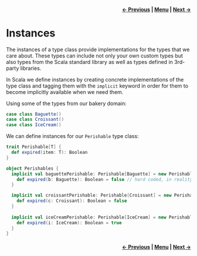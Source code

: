 <h4 align="right">
    <a href="lesson2_2_classes.md">← Previous</a> |
    <a href="../../../../README.md">Menu</a> |
    <a href="lesson2_4_1_interface_objects.md">Next →</a>
</h4>

<h1>Instances</h1>

The instances of a type class provide implementations for the types that we care about. These types can include not only 
your own custom types but also types from the Scala standard library as well as types defined in 3rd-party libraries.

In Scala we define instances by creating concrete implementations of the type class and tagging them with the `implicit` 
keyword in order for them to become implicitly available when we need them.

Using some of the types from our bakery domain:

```scala
case class Baguette()
case class Croissant()
case class IceCream()
```

We can define instances for our `Perishable` type class:

```scala
trait Perishable[T] {
  def expired(item: T): Boolean
}

object Perishables {
  implicit val baguettePerishable: Perishable[Baguette] = new Perishable[Baguette] {
    def expired(b: Baguette): Boolean = false // hard coded, in reality would use `b` to figure out if it expired
  }

  implicit val croissantPerishable: Perishable[Croissant] = new Perishable[Croissant] {
    def expired(c: Croissant): Boolean = false
  }
  
  implicit val iceCreamPerishable: Perishable[IceCream] = new Perishable[IceCream] {
    def expired(i: IceCream): Boolean = true
  }
}
```

<h4 align="right">
    <a href="lesson2_2_classes.md">← Previous</a> |
    <a href="../../../../README.md">Menu</a> |
    <a href="lesson2_4_1_interface_objects.md">Next →</a>
</h4>
